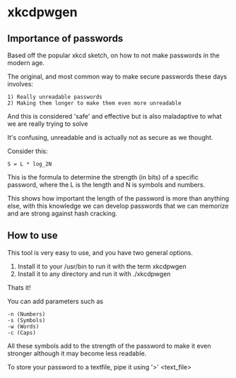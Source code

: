 # xkcdpwgen

## Importance of passwords

Based off the popular xkcd sketch, on how to not make passwords in the modern age. 

The original, and most common way to make secure passwords these days involves:

	1) Really unreadable passwords
	2) Making them longer to make them even more unreadable 
	
And this is considered 'safe' and effective but is also maladaptive to what we are really trying to solve 

It's confusing, unreadable and is actually not as secure as we thought.

Consider this: <br>

	S = L * log_2N
	
This is the formula to determine the strength (in bits) of a specific password,
where the L is the length and N is symbols and numbers.

This shows how important the length of the password is more than anything else,
with this knowledge we can develop passwords that we can memorize and are strong
against hash cracking.

## How to use

This tool is very easy to use, and you have two general options.

1) Install it to your /usr/bin to run it with the term xkcdpwgen 
2) Install it to any directory and run it with ./xkcdpwgen 

Thats it!

You can add parameters such as 

	-n (Numbers) 
	-s (Symbols)
	-w (Words)
	-c (Caps)

All these symbols add to the strength of the password to make it even stronger
although it may become less readable.

To store your password to a textfile, pipe it using '>' <text_file>


